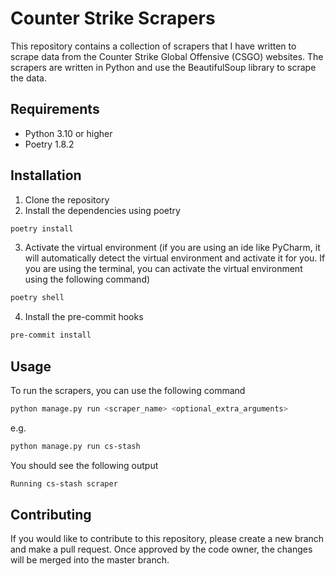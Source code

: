 # Counter Strike Scrapers
This repository contains a collection of scrapers that I have written to scrape data from the Counter Strike Global Offensive (CSGO) websites. 
The scrapers are written in Python and use the BeautifulSoup library to scrape the data.


## Requirements
- Python 3.10 or higher
- Poetry 1.8.2


## Installation
1. Clone the repository
2. Install the dependencies using poetry
```bash
poetry install
```
3. Activate the virtual environment (if you are using an ide like PyCharm, it will automatically detect the virtual environment and activate it for you. 
If you are using the terminal, you can activate the virtual environment using the following command)
```bash
poetry shell
```
4. Install the pre-commit hooks
```bash
pre-commit install
```

## Usage
To run the scrapers, you can use the following command
```bash
python manage.py run <scraper_name> <optional_extra_arguments>
```
e.g.
```bash
python manage.py run cs-stash
```
You should see the following output
```bash
Running cs-stash scraper
```

## Contributing
If you would like to contribute to this repository, please create a new branch and make a pull request.
Once approved by the code owner, the changes will be merged into the master branch.